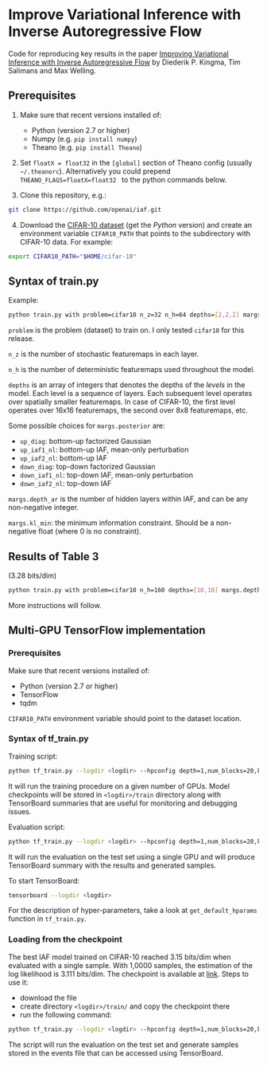 # Improve Variational Inference with Inverse Autoregressive Flow

Code for reproducing key results in the paper [Improving Variational Inference with Inverse Autoregressive Flow](http://arxiv.org/abs/1606.04934) by Diederik P. Kingma, Tim Salimans and Max Welling.

## Prerequisites

1. Make sure that recent versions installed of:
    - Python (version 2.7 or higher)
    - Numpy (e.g. `pip install numpy`)
    - Theano (e.g. `pip install Theano`)

2. Set `floatX = float32` in the `[global]` section of Theano config (usually `~/.theanorc`). Alternatively you could prepend `THEANO_FLAGS=floatX=float32 ` to the python commands below. 

3. Clone this repository, e.g.:
```sh
git clone https://github.com/openai/iaf.git
```

4. Download the [CIFAR-10 dataset](https://www.cs.toronto.edu/~kriz/cifar.html) (get the *Python* version) and create an environment variable `CIFAR10_PATH` that points to the subdirectory with CIFAR-10 data. For example:
```sh
export CIFAR10_PATH="$HOME/cifar-10"
```

## Syntax of train.py

Example:
```sh
python train.py with problem=cifar10 n_z=32 n_h=64 depths=[2,2,2] margs.depth_ar=1 margs.posterior=down_iaf2_NL margs.kl_min=0.25
```

`problem` is the problem (dataset) to train on. I only tested `cifar10` for this release.

`n_z` is the number of stochastic featuremaps in each layer.

`n_h` is the number of deterministic featuremaps used throughout the model.

`depths` is an array of integers that denotes the depths of the *levels* in the model. Each level is a sequence of layers. Each subsequent level operates over spatially smaller featuremaps. In case of CIFAR-10, the first level operates over 16x16 featuremaps, the second over 8x8 featuremaps, etc.

Some possible choices for `margs.posterior` are:
- `up_diag`: bottom-up factorized Gaussian
- `up_iaf1_nl`: bottom-up IAF, mean-only perturbation
- `up_iaf2_nl`: bottom-up IAF
- `down_diag`: top-down factorized Gaussian
- `down_iaf1_nl`: top-down IAF, mean-only perturbation
- `down_iaf2_nl`: top-down IAF

`margs.depth_ar` is the number of hidden layers within IAF, and can be any non-negative integer.

`margs.kl_min`: the minimum information constraint. Should be a non-negative float (where 0 is no constraint).

## Results of Table 3

(3.28 bits/dim)

```sh
python train.py with problem=cifar10 n_h=160 depths=[10,10] margs.depth_ar=2 margs.posterior=down_iaf2_nl margs.prior=diag margs.kl_min=0.25
```

More instructions will follow.


## Multi-GPU TensorFlow implementation

### Prerequisites

Make sure that recent versions installed of:
- Python (version 2.7 or higher)
- TensorFlow
- tqdm
   
`CIFAR10_PATH` environment variable should point to the dataset location.

### Syntax of tf_train.py

Training script:
```sh
python tf_train.py --logdir <logdir> --hpconfig depth=1,num_blocks=20,kl_min=0.1,learning_rate=0.002,batch_size=32 --num_gpus 8 --mode train
```

It will run the training procedure on a given number of GPUs. Model checkpoints will be stored in `<logdir>/train` directory along with TensorBoard summaries that are useful for monitoring and debugging issues.

Evaluation script:
```sh
python tf_train.py --logdir <logdir> --hpconfig depth=1,num_blocks=20,kl_min=0.1,learning_rate=0.002,batch_size=32 --num_gpus 1 --mode eval_test
```

It will run the evaluation on the test set using a single GPU and will produce TensorBoard summary with the results and generated samples.

To start TensorBoard:
```sh
tensorboard --logdir <logdir>
```

For the description of hyper-parameters, take a look at `get_default_hparams` function in `tf_train.py`.


### Loading from the checkpoint

The best IAF model trained on CIFAR-10 reached 3.15 bits/dim when evaluated with a single sample. With 1,0000 samples, the estimation of the log likelihood is 3.111 bits/dim.
The checkpoint is available at [link](https://drive.google.com/file/d/0B-pv8mYT4p0OOXFfWElyeUs0bUk/view?usp=sharing).
Steps to use it:
- download the file
- create directory `<logdir>/train/` and copy the checkpoint there
- run the following command:
```sh
python tf_train.py --logdir <logdir> --hpconfig depth=1,num_blocks=20,kl_min=0.1,learning_rate=0.002,batch_size=32 --num_gpus 1 --mode eval_test
```

The script will run the evaluation on the test set and generate samples stored in the events file that can be accessed using TensorBoard.